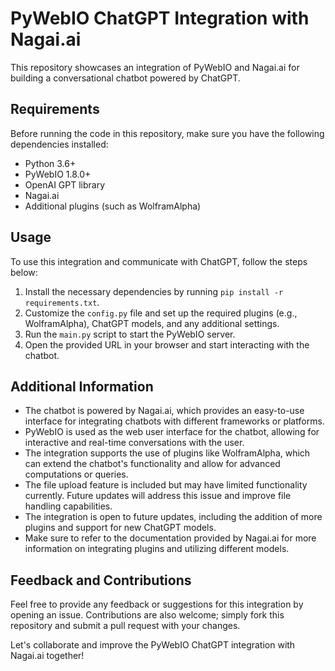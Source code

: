 # PyWebIO ChatGPT Integration with Nagai.ai

This repository showcases an integration of PyWebIO and Nagai.ai for building a conversational chatbot powered by ChatGPT.

## Requirements

Before running the code in this repository, make sure you have the following dependencies installed:

- Python 3.6+
- PyWebIO 1.8.0+
- OpenAI GPT library
- Nagai.ai
- Additional plugins (such as WolframAlpha)

## Usage

To use this integration and communicate with ChatGPT, follow the steps below:

1. Install the necessary dependencies by running `pip install -r requirements.txt`.
2. Customize the `config.py` file and set up the required plugins (e.g., WolframAlpha), ChatGPT models, and any additional settings.
3. Run the `main.py` script to start the PyWebIO server.
4. Open the provided URL in your browser and start interacting with the chatbot.

## Additional Information

- The chatbot is powered by Nagai.ai, which provides an easy-to-use interface for integrating chatbots with different frameworks or platforms.
- PyWebIO is used as the web user interface for the chatbot, allowing for interactive and real-time conversations with the user.
- The integration supports the use of plugins like WolframAlpha, which can extend the chatbot's functionality and allow for advanced computations or queries.
- The file upload feature is included but may have limited functionality currently. Future updates will address this issue and improve file handling capabilities.
- The integration is open to future updates, including the addition of more plugins and support for new ChatGPT models.
- Make sure to refer to the documentation provided by Nagai.ai for more information on integrating plugins and utilizing different models.

## Feedback and Contributions

Feel free to provide any feedback or suggestions for this integration by opening an issue. Contributions are also welcome; simply fork this repository and submit a pull request with your changes.

Let's collaborate and improve the PyWebIO ChatGPT integration with Nagai.ai together!
